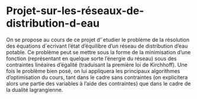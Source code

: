 # Projet-sur-les-réseaux-de-distribution-d-eau
On se propose au cours de ce projet d’´etudier le problème de la résolution des équations
d´ecrivant l’état d’équilibre d’un réseau de distribution d’eau potable. Ce problème peut se
mettre sous la forme de la minimisation d’une fonction (représentant en quelque sorte l’énergie
du réseau) sous des contraintes linéaires d’égalité (traduisant la première loi de Kirchhoff). Une
fois le problème bien posé, on lui appliquera les principaux algorithmes d’optimisation du cours,
tant dans le cadre sans contraintes (on explicitera alors une partie des variables à l’aide des
contraintes) que dans le cadre de la dualité lagrangienne.
